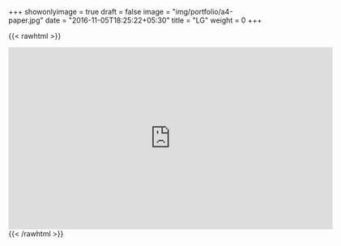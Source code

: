 +++
showonlyimage = true
draft = false
image = "img/portfolio/a4-paper.jpg"
date = "2016-11-05T18:25:22+05:30"
title = "LG"
weight = 0
+++

{{< rawhtml >}}
<!-- <iframe width="100%" height="550" src="https://player.vimeo.com/video/403530213" frameborder="0" allow="autoplay; encrypted-media" allowfullscreen=""></iframe> -->
<iframe title="vimeo-player" src="
https://player.vimeo.com/video/604001942?h=034842913f" width="640"
height="360" frameborder="0" allowfullscreen></iframe>
{{< /rawhtml >}}
